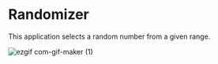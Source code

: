 # Randomizer

This application selects a random number from a given range.

![ezgif com-gif-maker (1)](https://user-images.githubusercontent.com/100717426/184138227-c21098ef-d9e2-4fd6-9e2b-89dea8f11b1f.gif)
